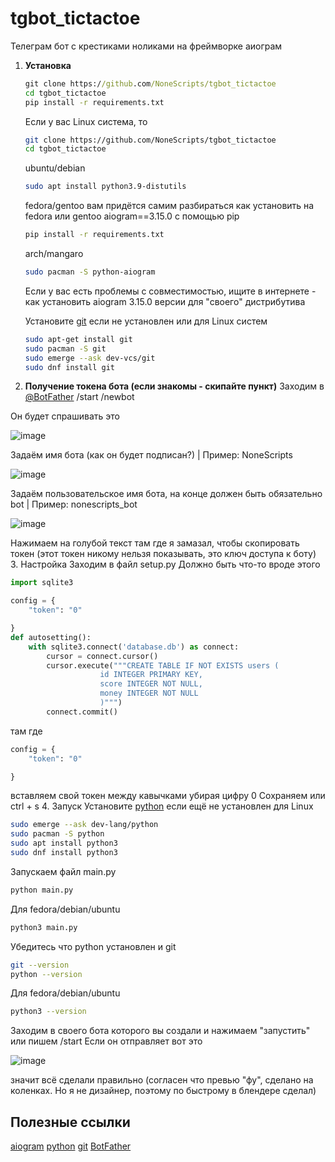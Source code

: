# tgbot_tictactoe
Телеграм бот с крестиками ноликами на фреймворке аиограм

1. <b>Установка</b>
   ```cmd
   git clone https://github.com/NoneScripts/tgbot_tictactoe
   cd tgbot_tictactoe
   pip install -r requirements.txt
   ```
   Если у вас Linux система, то
   ```zsh
   git clone https://github.com/NoneScripts/tgbot_tictactoe
   cd tgbot_tictactoe
   ```
   ubuntu/debian
   ```zsh
   sudo apt install python3.9-distutils
   ```
   fedora/gentoo вам придётся самим разбираться как установить на fedora или gentoo aiogram==3.15.0 с помощью pip
   ```zsh
   pip install -r requirements.txt
   ```
   
   arch/mangaro
   ```zsh
   sudo pacman -S python-aiogram
   ```
   Если у вас есть проблемы с совместимостью, ищите в интернете - как установить aiogram 3.15.0 версии для "своего" дистрибутива
   
   Установите [git](https://git-scm.com/downloads) если не установлен
   или для Linux систем
   ```zsh
   sudo apt-get install git
   sudo pacman -S git
   sudo emerge --ask dev-vcs/git
   sudo dnf install git
   ```
   
   
3. <b>Получение токена бота (если знакомы - скипайте пункт)</b>
  Заходим в [@BotFather](https://t.me/BotFather)
  /start
  /newbot
  
  Он будет спрашивать это
  
  ![image](https://github.com/user-attachments/assets/c344dbc2-b0ae-4531-b7b4-6baa367ee7db)

  Задаём имя бота (как он будет подписан?) | Пример: NoneScripts

  ![image](https://github.com/user-attachments/assets/a425d88a-6dd0-43f6-8b4c-8cf5fd8a9e9b)

  Задаём пользовательское имя бота, на конце должен быть обязательно bot | Пример: nonescripts_bot

  ![image](https://github.com/user-attachments/assets/4d1d53d3-4706-41fa-a5c7-51f215189a5a)

  Нажимаем на голубой текст там где я замазал, чтобы скопировать токен (этот токен никому нельзя показывать, это ключ доступа к боту)
3. Настройка
   Заходим в файл setup.py
   Должно быть что-то вроде этого
   ```python
   import sqlite3
   
   config = {
       "token": "0"
   
   }
   def autosetting():
       with sqlite3.connect('database.db') as connect:
           cursor = connect.cursor()
           cursor.execute("""CREATE TABLE IF NOT EXISTS users (
                       id INTEGER PRIMARY KEY,
                       score INTEGER NOT NULL,
                       money INTEGER NOT NULL
                       )""")
           connect.commit()
   ```
   там где 
   ```python
   config = {
       "token": "0"
   
   }
   ```
   вставляем свой токен между кавычками убирая цифру 0
   Сохраняем или ctrl + s
4. Запуск
   Установите [python](https://www.python.org/downloads/) если ещё не установлен
   для Linux
   ```zsh
   sudo emerge --ask dev-lang/python
   sudo pacman -S python
   sudo apt install python3
   sudo dnf install python3
   ```

   Запускаем файл main.py
   ```zsh
   python main.py
   ```
   Для fedora/debian/ubuntu
   ```zsh
   python3 main.py
   ```
   Убедитесь что python установлен и git
   ```zsh
   git --version
   python --version
   ```
   Для fedora/debian/ubuntu
   ```zsh
   python3 --version
   ```

   Заходим в своего бота которого вы создали и нажимаем "запустить" или пишем /start
   Если он отправляет вот это 
   
   ![image](https://github.com/user-attachments/assets/0cbbb177-a961-4b69-a524-a73d1f533c92)

   значит всё сделали правильно
   (согласен что превью "фу", сделано на коленках. Но я не дизайнер, поэтому по быстрому в блендере сделал)
## Полезные ссылки
[aiogram](https://docs.aiogram.dev/en/v3.15.0/)
[python](https://www.python.org/)
[git](https://git-scm.com/)
[BotFather](https://t.me/BotFather)
